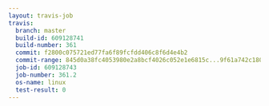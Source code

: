 ```yaml
---
layout: travis-job
travis:
  branch: master
  build-id: 609128741
  build-number: 361
  commit: f2800c075721ed77fa6f89fcfdd406c8f6d4e4b2
  commit-range: 845d0a38fc4053980e2a8bcf4026c052e1e6815c...9f61a742c18025a733e20927c86ae15350f5df34
  job-id: 609128743
  job-number: 361.2
  os-name: linux
  test-result: 0
---
```

